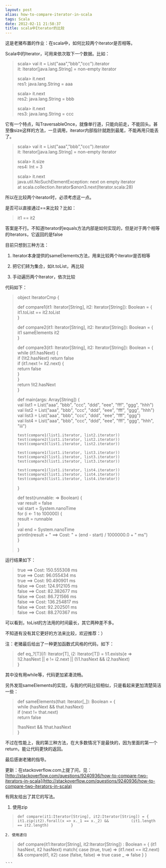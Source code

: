 ```yaml
---
layout: post
alias: how-to-compare-iterator-in-scala
tags: Scala
date: 2012-02-11 21:58:37
title: scala中Iterator的比较
---
```


这是老猪布置的作业：在scala中，如何比较两个iterator是否相等。

Scala中的Iterator，可用来依次取下一个数据。比如：

> scala> val it = List("aaa","bbb","ccc").iterator      
> it: Iterator[java.lang.String] = non-empty iterator
> 
> scala> it.next      
> res1: java.lang.String = aaa
> 
> scala> it.next      
> res2: java.lang.String = bbb
> 
> scala> it.next      
> res3: java.lang.String = ccc

它有一个特点，叫TraversableOnce，就像单行道，只能向前走，不能回头。甚至像size这样的方法，一旦调用，iterator内部指针就跑到最尾，不能再用只能丢了。

> scala> val it = List("aaa","bbb","ccc").iterator      
> it: Iterator[java.lang.String] = non-empty iterator
> 
> scala> it.size      
> res4: Int = 3
> 
> scala> it.next      
> java.util.NoSuchElementException: next on empty iterator       
>         at scala.collection.Iterator$$anon$3.next(Iterator.scala:28)
> 
>  

所以在比较两个iterator时，必须考虑这一点。

是否可以直接通过==来比较？比如：

> <font style="background-color: #ffffff">it1 == it2</font>

答案是不行。不知道Iterator的equals方法内部是如何实现的，但是对于两个相等的Iterators，它返回的是false

目前只想到三种方法：

1. Iterator本身提供的sameElements方法，用来比较两个iterator是否相等

2. 把它们转为集合，如it.toList，再比较

3. 手动遍历两个Iterator，依次比较

代码如下：

> object IteratorCmp {
> 
>   def compare1(it1: Iterator[String], it2: Iterator[String]): Boolean = {      
>     it1.toList == it2.toList       
>   }
> 
>   def compare2(it1: Iterator[String], it2: Iterator[String]): Boolean = {      
>     it1 sameElements it2       
>   }
> 
>   def compare3(it1: Iterator[String], it2: Iterator[String]): Boolean = {      
>     while (it1.hasNext) {       
>       if (!it2.hasNext) return false       
>       if (it1.next != it2.next) {       
>         return false       
>       }       
>     }       
>     return !it2.hasNext       
>   }
> 
>   def main(args: Array[String]) {      
>     val list1 = List("aaa", "bbb", "ccc", "ddd", "eee", "fff", "ggg", "hhh")       
>     val list2 = List("aaa", "bbb", "ccc", "ddd", "eee", "fff", "ggg", "hhh")       
>     val list3 = List("aaa", "bbb", "ccc", "ddd", "eee", "fff", "ggg")       
>     val list4 = List("aaa", "bbb", "ccc", "ddd", "eee", "fff", "ggg", "hhh", "iii")
> 
>     test(compare1(list1.iterator, list2.iterator))      
>     test(compare2(list1.iterator, list2.iterator))       
>     test(compare3(list1.iterator, list2.iterator))
> 
>     test(compare1(list1.iterator, list3.iterator))      
>     test(compare2(list1.iterator, list3.iterator))       
>     test(compare3(list1.iterator, list3.iterator))
> 
>     test(compare1(list1.iterator, list4.iterator))      
>     test(compare2(list1.iterator, list4.iterator))       
>     test(compare3(list1.iterator, list4.iterator))       
>   }
> 
>   def test(runnable: => Boolean) {      
>     var result = false       
>     val start = System.nanoTime       
>     for (i <- 1 to 100000) {       
>       result = runnable       
>     }       
>     val end = System.nanoTime       
>     println(result + " ==> Cost: " + (end - start) / 1000000.0 + " ms")       
>   }
> 
> }
> 
>  

运行结果如下：

> true ==> Cost: 150.555308 ms      
> true ==> Cost: 96.055434 ms       
> true ==> Cost: 90.490901 ms       
> false ==> Cost: 124.912105 ms       
> false ==> Cost: 82.382677 ms       
> false ==> Cost: 86.721566 ms       
> false ==> Cost: 136.254817 ms       
> false ==> Cost: 92.202501 ms       
> false ==> Cost: 88.270367 ms       
> 
>  

可以看到，toList的方法用的时间最长，其它两种差不多。

不知道有没有其它更好的方法来比较，欢迎推荐：）

注：老猪最后给出了一种更加函数式风格的代码，如下：

> def eq_?[T](i1: Iterator[T], i2: Iterator[T]) = !i1.exists{e =>      
>   !i2.hasNext || e != i2.next || (!i1.hasNext && i2.hasNext)       
> }

其中没有用while等，代码更加紧凑流畅。

另外发现sameElements的实现，与我的代码比较相似，只是看起来更加清楚简洁一些：

> def sameElements(that: Iterator[_]): Boolean = {    
>   while (hasNext && that.hasNext)       
>     if (next != that.next)       
>       return false       
>   
>   !hasNext && !that.hasNext       
> }       
> 
>  

不过在性能上，我的第三种方法，在大多数情况下是最快的，因为里面的第一个return，能让代码更快的返回。

最后感谢老猪的指导。

更新：在stackoverflow.com上提了问，见：[http://stackoverflow.com/questions/9240936/how-to-compare-two-iterators-in-scala](http://stackoverflow.com/questions/9240936/how-to-compare-two-iterators-in-scala)

有网友给出了其它的写法。

1. 使用zip

> `def compare(it1:Iterator[String], it2:Iterator[String]) = {       
>   it1.zip(it2).forall(x => x._1 == x._2) &&         
>   (it1.length == it2.length)         
> }`

`2. 使用递归`

> def compare(it1:Iterator[String], it2:Iterator[String]) : Boolean = {
>       (it1 hasNext, it2 hasNext) match{
>         case (true, true) => (it1.next == it2.next) && compare(it1, it2)
>         case (false, false) => true
>         case _ => false
>       }
>     }
<pre>```